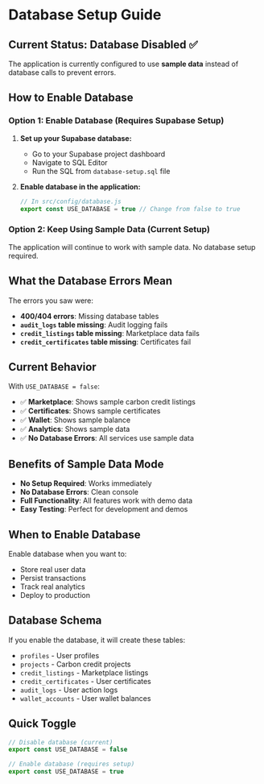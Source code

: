 # Database Setup Guide

## Current Status: Database Disabled ✅

The application is currently configured to use **sample data** instead of database calls to prevent errors.

## How to Enable Database

### Option 1: Enable Database (Requires Supabase Setup)

1. **Set up your Supabase database:**
   - Go to your Supabase project dashboard
   - Navigate to SQL Editor
   - Run the SQL from `database-setup.sql` file

2. **Enable database in the application:**
   ```javascript
   // In src/config/database.js
   export const USE_DATABASE = true // Change from false to true
   ```

### Option 2: Keep Using Sample Data (Current Setup)

The application will continue to work with sample data. No database setup required.

## What the Database Errors Mean

The errors you saw were:

- **400/404 errors**: Missing database tables
- **`audit_logs` table missing**: Audit logging fails
- **`credit_listings` table missing**: Marketplace data fails
- **`credit_certificates` table missing**: Certificates fail

## Current Behavior

With `USE_DATABASE = false`:

- ✅ **Marketplace**: Shows sample carbon credit listings
- ✅ **Certificates**: Shows sample certificates
- ✅ **Wallet**: Shows sample balance
- ✅ **Analytics**: Shows sample data
- ✅ **No Database Errors**: All services use sample data

## Benefits of Sample Data Mode

- **No Setup Required**: Works immediately
- **No Database Errors**: Clean console
- **Full Functionality**: All features work with demo data
- **Easy Testing**: Perfect for development and demos

## When to Enable Database

Enable database when you want to:

- Store real user data
- Persist transactions
- Track real analytics
- Deploy to production

## Database Schema

If you enable the database, it will create these tables:

- `profiles` - User profiles
- `projects` - Carbon credit projects
- `credit_listings` - Marketplace listings
- `credit_certificates` - User certificates
- `audit_logs` - User action logs
- `wallet_accounts` - User wallet balances

## Quick Toggle

```javascript
// Disable database (current)
export const USE_DATABASE = false

// Enable database (requires setup)
export const USE_DATABASE = true
```

